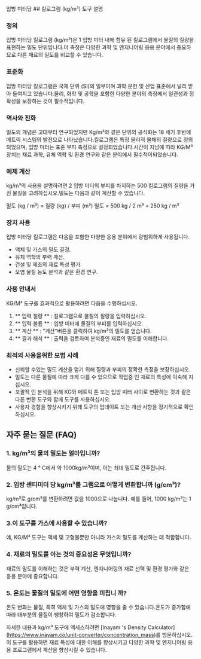 입방 미터당 ## 킬로그램 (kg/m³) 도구 설명

### 정의
입방 미터당 킬로그램 (kg/m³)은 1 입방 미터 내에 함유 된 킬로그램에서 물질의 질량을 표현하는 밀도 단위입니다.이 측정은 다양한 과학 및 엔지니어링 응용 분야에서 중요하므로 다른 재료의 밀도를 비교할 수 있습니다.

### 표준화
입방 미터당 킬로그램은 국제 단위 (SI)의 일부이며 과학 문헌 및 산업 표준에서 널리 받아 들여지고 있습니다.물리, 화학 및 공학을 포함한 다양한 분야의 측정에서 일관성과 정확성을 보장하는 것이 필수적입니다.

### 역사와 진화
밀도의 개념은 고대부터 연구되었지만 Kg/m³와 같은 단위의 공식화는 18 세기 후반에 메트릭 시스템의 발전으로 나타났습니다.킬로그램은 특정 물리적 물체의 질량으로 정의되었으며, 입방 미터는 표준 부피 측정으로 설정되었습니다.시간이 지남에 따라 KG/M³ 장치는 재료 과학, 유체 역학 및 환경 연구와 같은 분야에서 필수적이되었습니다.

### 예제 계산
kg/m³의 사용을 설명하려면 2 입방 미터의 부피를 차지하는 500 킬로그램의 질량을 가진 물질을 고려하십시오.밀도는 다음과 같이 계산할 수 있습니다.

밀도 (kg / m³) = 질량 (kg) / 부피 (m³)
밀도 = 500 kg / 2 m³ = 250 kg / m³

### 장치 사용
입방 미터당 킬로그램은 다음을 포함한 다양한 응용 분야에서 광범위하게 사용됩니다.
- 액체 및 가스의 밀도 결정.
- 유체 역학의 부력 계산.
- 건설 및 제조의 재료 특성 평가.
- 오염 물질 농도 분석과 같은 환경 연구.

### 사용 안내서
KG/M³ 도구를 효과적으로 활용하려면 다음을 수행하십시오.
1. ** 입력 질량 ** : 킬로그램으로 물질의 질량을 입력하십시오.
2. ** 입력 볼륨 ** : 입방 미터에 물질의 부피를 입력하십시오.
3. ** 계산 ** : "계산"버튼을 클릭하여 kg/m³의 밀도를 얻습니다.
4. ** 결과 해석 ** : 출력을 검토하여 분석중인 재료의 밀도를 이해합니다.

### 최적의 사용을위한 모범 사례
- 신뢰할 수있는 밀도 계산을 얻기 위해 질량과 부피의 정확한 측정을 보장하십시오.
- 밀도는 다른 물질에 따라 크게 다를 수 있으므로 작업중 인 재료의 특성에 익숙해 지십시오.
- 포괄적 인 분석을 위해 KG와 메트릭 톤 또는 입방 미터 사이로 변환하는 것과 같은 다른 변환 도구와 함께 도구를 사용하십시오.
- 사용자 경험을 향상시키기 위해 도구의 업데이트 또는 개선 사항을 정기적으로 확인하십시오.

## 자주 묻는 질문 (FAQ)

### 1. kg/m³의 물의 밀도는 얼마입니까?
물의 밀도는 4 ° C에서 약 1000kg/m³이며, 이는 최대 밀도로 간주됩니다.

### 2. 입방 센티미터 당 kg/m³를 그램으로 어떻게 변환합니까 (g/cm³)?
kg/m³로 g/cm³를 변환하려면 값을 1000으로 나눕니다. 예를 들어, 1000 kg/m³는 1 g/cm³입니다.

### 3.이 도구를 가스에 사용할 수 있습니까?
예, KG/M³ 도구는 액체 및 고형물뿐만 아니라 가스의 밀도를 계산하는 데 적합합니다.

### 4. 재료의 밀도를 아는 것의 중요성은 무엇입니까?
재료의 밀도를 이해하는 것은 부력 계산, 엔지니어링의 재료 선택 및 환경 평가와 같은 응용 분야에 중요합니다.

### 5. 온도는 물질의 밀도에 어떤 영향을 미칩니 까?
온도 변화는 물질, 특히 액체 및 가스의 밀도에 영향을 줄 수 있습니다.온도가 증가함에 따라 대부분의 물질이 팽창하여 밀도가 감소합니다.

자세한 내용과 kg/m³ 도구에 액세스하려면 [Inayam 's Density Calculator] (https://www.inayam.co/unit-converter/concentration_mass)를 방문하십시오.이 도구를 활용하면 재료 특성에 대한 이해를 향상시키고 다양한 과학 및 엔지니어링 응용 프로그램에서 계산을 향상시킬 수 있습니다.